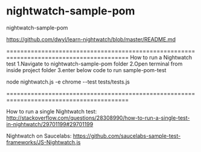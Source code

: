 # nightwatch-sample-pom
nightwatch-sample-pom


https://github.com/dwyl/learn-nightwatch/blob/master/README.md

=========================================================================================
How to run a Nightwatch test
1.Navigate to nightwatch-sample-pom folder
2.Open terminal from inside project folder
3.enter below code to run sample-pom-test

node nightwatch.js -e chrome --test tests/tests.js


=========================================================================================

How to run a single Nightwatch test: http://stackoverflow.com/questions/28308990/how-to-run-a-single-test-in-nightwatch/29701199#29701199

Nightwatch on Saucelabs: https://github.com/saucelabs-sample-test-frameworks/JS-Nightwatch.js



